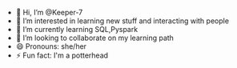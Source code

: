 - 👋 Hi, I’m @Keeper-7
- 👀 I’m interested in learning new stuff and interacting with people 
- 🌱 I’m currently learning SQL,Pyspark
- 💞️ I’m looking to collaborate on my learning path 
- 😄 Pronouns: she/her
- ⚡ Fun fact: I'm a potterhead 

<!---
Keeper-7/Keeper-7 is a ✨ special ✨ repository because its `README.md` (this file) appears on your GitHub profile.
You can click the Preview link to take a look at your changes.
--->
